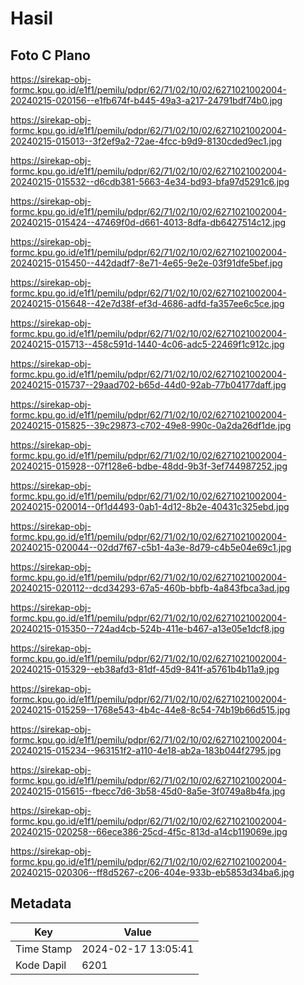 # Hasil

## Foto C Plano

https://sirekap-obj-formc.kpu.go.id/e1f1/pemilu/pdpr/62/71/02/10/02/6271021002004-20240215-020156--e1fb674f-b445-49a3-a217-24791bdf74b0.jpg

https://sirekap-obj-formc.kpu.go.id/e1f1/pemilu/pdpr/62/71/02/10/02/6271021002004-20240215-015013--3f2ef9a2-72ae-4fcc-b9d9-8130cded9ec1.jpg

https://sirekap-obj-formc.kpu.go.id/e1f1/pemilu/pdpr/62/71/02/10/02/6271021002004-20240215-015532--d6cdb381-5663-4e34-bd93-bfa97d5291c6.jpg

https://sirekap-obj-formc.kpu.go.id/e1f1/pemilu/pdpr/62/71/02/10/02/6271021002004-20240215-015424--47469f0d-d661-4013-8dfa-db6427514c12.jpg

https://sirekap-obj-formc.kpu.go.id/e1f1/pemilu/pdpr/62/71/02/10/02/6271021002004-20240215-015450--442dadf7-8e71-4e65-9e2e-03f91dfe5bef.jpg

https://sirekap-obj-formc.kpu.go.id/e1f1/pemilu/pdpr/62/71/02/10/02/6271021002004-20240215-015648--42e7d38f-ef3d-4686-adfd-fa357ee6c5ce.jpg

https://sirekap-obj-formc.kpu.go.id/e1f1/pemilu/pdpr/62/71/02/10/02/6271021002004-20240215-015713--458c591d-1440-4c06-adc5-22469f1c912c.jpg

https://sirekap-obj-formc.kpu.go.id/e1f1/pemilu/pdpr/62/71/02/10/02/6271021002004-20240215-015737--29aad702-b65d-44d0-92ab-77b04177daff.jpg

https://sirekap-obj-formc.kpu.go.id/e1f1/pemilu/pdpr/62/71/02/10/02/6271021002004-20240215-015825--39c29873-c702-49e8-990c-0a2da26df1de.jpg

https://sirekap-obj-formc.kpu.go.id/e1f1/pemilu/pdpr/62/71/02/10/02/6271021002004-20240215-015928--07f128e6-bdbe-48dd-9b3f-3ef744987252.jpg

https://sirekap-obj-formc.kpu.go.id/e1f1/pemilu/pdpr/62/71/02/10/02/6271021002004-20240215-020014--0f1d4493-0ab1-4d12-8b2e-40431c325ebd.jpg

https://sirekap-obj-formc.kpu.go.id/e1f1/pemilu/pdpr/62/71/02/10/02/6271021002004-20240215-020044--02dd7f67-c5b1-4a3e-8d79-c4b5e04e69c1.jpg

https://sirekap-obj-formc.kpu.go.id/e1f1/pemilu/pdpr/62/71/02/10/02/6271021002004-20240215-020112--dcd34293-67a5-460b-bbfb-4a843fbca3ad.jpg

https://sirekap-obj-formc.kpu.go.id/e1f1/pemilu/pdpr/62/71/02/10/02/6271021002004-20240215-015350--724ad4cb-524b-411e-b467-a13e05e1dcf8.jpg

https://sirekap-obj-formc.kpu.go.id/e1f1/pemilu/pdpr/62/71/02/10/02/6271021002004-20240215-015329--eb38afd3-81df-45d9-841f-a5761b4b11a9.jpg

https://sirekap-obj-formc.kpu.go.id/e1f1/pemilu/pdpr/62/71/02/10/02/6271021002004-20240215-015259--1768e543-4b4c-44e8-8c54-74b19b66d515.jpg

https://sirekap-obj-formc.kpu.go.id/e1f1/pemilu/pdpr/62/71/02/10/02/6271021002004-20240215-015234--963151f2-a110-4e18-ab2a-183b044f2795.jpg

https://sirekap-obj-formc.kpu.go.id/e1f1/pemilu/pdpr/62/71/02/10/02/6271021002004-20240215-015615--fbecc7d6-3b58-45d0-8a5e-3f0749a8b4fa.jpg

https://sirekap-obj-formc.kpu.go.id/e1f1/pemilu/pdpr/62/71/02/10/02/6271021002004-20240215-020258--66ece386-25cd-4f5c-813d-a14cb119069e.jpg

https://sirekap-obj-formc.kpu.go.id/e1f1/pemilu/pdpr/62/71/02/10/02/6271021002004-20240215-020306--ff8d5267-c206-404e-933b-eb5853d34ba6.jpg


## Metadata

| Key        | Value               |
| ---------- | ------------------- |
| Time Stamp | 2024-02-17 13:05:41 |
| Kode Dapil | 6201                |



